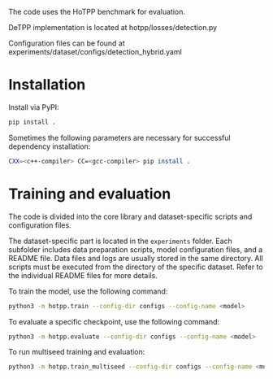 The code uses the HoTPP benchmark for evaluation.

DeTPP implementation is located at hotpp/losses/detection.py

Configuration files can be found at experiments/dataset/configs/detection_hybrid.yaml

# Installation
Install via PyPI:
```sh
pip install .
```

Sometimes the following parameters are necessary for successful dependency installation:
```sh
CXX=<c++-compiler> CC=<gcc-compiler> pip install .
```

# Training and evaluation
The code is divided into the core library and dataset-specific scripts and configuration files.

The dataset-specific part is located in the `experiments` folder. Each subfolder includes data preparation scripts, model configuration files, and a README file. Data files and logs are usually stored in the same directory. All scripts must be executed from the directory of the specific dataset. Refer to the individual README files for more details.

To train the model, use the following command:
```sh
python3 -m hotpp.train --config-dir configs --config-name <model>
```

To evaluate a specific checkpoint, use the following command:
```sh
python3 -m hotpp.evaluate --config-dir configs --config-name <model>
```

To run multiseed training and evaluation:
```sh
python3 -m hotpp.train_multiseed --config-dir configs --config-name <model>
```
